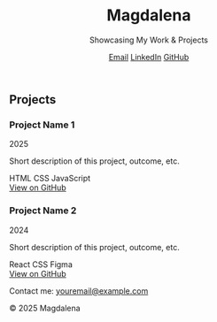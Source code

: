 <!DOCTYPE html>
<html lang="en">
<head>
<meta charset="UTF-8">
<meta name="viewport" content="width=device-width, initial-scale=1.0">
<title>Magdalena – Projects & Portfolio</title>
<link rel="stylesheet" href="style.css">
<link href="https://fonts.googleapis.com/css2?family=Inter:wght@400;600;700&display=swap" rel="stylesheet">
</head>
<body>
<!-- Header -->
<header>
<div class="container header-container">
<h1>Magdalena</h1>
<p>Showcasing My Work & Projects</p>
<div class="links">
<a href="mailto:youremail@example.com">Email</a>
<a href="https://www.linkedin.com/in/yourprofile" target="_blank">LinkedIn</a>
<a href="https://github.com/yourusername" target="_blank">GitHub</a>
</div>
</div>
</header>

<!-- Projects Section -->
<section id="projects">
<div class="container">
<h2>Projects</h2>

<!-- Example Project 1 -->
<div class="project fade-in">
<div class="project-info">
<h3>Project Name 1</h3>
<span class="date">2025</span>
<p>Short description of this project, outcome, etc.</p>
<div class="technologies">
<span>HTML</span>
<span>CSS</span>
<span>JavaScript</span>
</div>
<a href="https://github.com/yourusername/project1" target="_blank">View on GitHub</a>
</div>
</div>

<!-- Example Project 2 -->
<div class="project fade-in">
<div class="project-info">
<h3>Project Name 2</h3>
<span class="date">2024</span>
<p>Short description of this project, outcome, etc.</p>
<div class="technologies">
<span>React</span>
<span>CSS</span>
<span>Figma</span>
</div>
<a href="https://github.com/yourusername/project2" target="_blank">View on GitHub</a>
</div>
</div>

<!-- Add more projects by copying the same block -->
</div>
</section>

<!-- Footer / Contact -->
<footer>
<div class="container">
<p>Contact me: <a href="mailto:youremail@example.com">youremail@example.com</a></p>
<p>&copy; 2025 Magdalena</p>
</div>
</footer>

<!-- Scroll Animation Script -->
<script>
const faders = document.querySelectorAll('.fade-in');
const appearOptions = {
threshold: 0.2,
rootMargin: "0px 0px -50px 0px"
};
const appearOnScroll = new IntersectionObserver(function(entries, observer){
entries.forEach(entry => {
if(!entry.isIntersecting) return;
entry.target.classList.add('appear');
observer.unobserve(entry.target);
});
}, appearOptions);

faders.forEach(fader => {
appearOnScroll.observe(fader);
});
</script>
</body>
</html>
